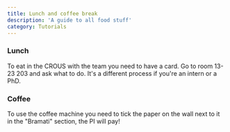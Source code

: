 ```yaml
---
title: Lunch and coffee break
description: 'A guide to all food stuff'
category: Tutorials
---
```


### Lunch

To eat in the CROUS with the team you need to have a card. Go to room 13-23 203 and ask what to do. It's a different process if you're an intern or a PhD.

### Coffee

To use the coffee machine you need to tick the paper on the wall next to it in the "Bramati" section, the PI will pay!
